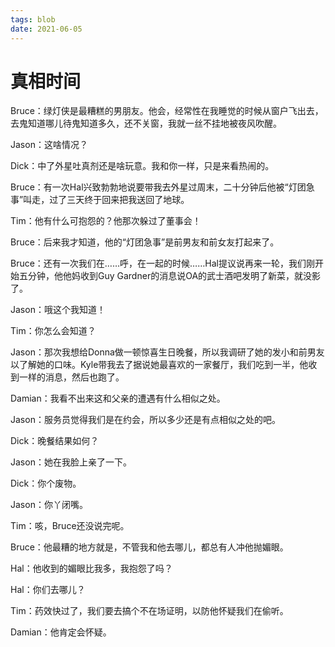 ```yaml
---
tags: blob
date: 2021-06-05
---
```


# 真相时间

Bruce：绿灯侠是最糟糕的男朋友。他会，经常性在我睡觉的时候从窗户飞出去，去鬼知道哪儿待鬼知道多久，还不关窗，我就一丝不挂地被夜风吹醒。

Jason：这啥情况？

Dick：中了外星吐真剂还是啥玩意。我和你一样，只是来看热闹的。

Bruce：有一次Hal兴致勃勃地说要带我去外星过周末，二十分钟后他被“灯团急事”叫走，过了三天终于回来把我送回了地球。

Tim：他有什么可抱怨的？他那次躲过了董事会！

Bruce：后来我才知道，他的“灯团急事”是前男友和前女友打起来了。

Bruce：还有一次我们在……呼，在一起的时候……Hal提议说再来一轮，我们刚开始五分钟，他他妈收到Guy Gardner的消息说OA的武士酒吧发明了新菜，就没影了。

Jason：哦这个我知道！

Tim：你怎么会知道？

Jason：那次我想给Donna做一顿惊喜生日晚餐，所以我调研了她的发小和前男友以了解她的口味。Kyle带我去了据说她最喜欢的一家餐厅，我们吃到一半，他收到一样的消息，然后也跑了。

Damian：我看不出来这和父亲的遭遇有什么相似之处。

Jason：服务员觉得我们是在约会，所以多少还是有点相似之处的吧。

Dick：晚餐结果如何？

Jason：她在我脸上亲了一下。

Dick：你个废物。

Jason：你丫闭嘴。

Tim：咳，Bruce还没说完呢。

Bruce：他最糟的地方就是，不管我和他去哪儿，都总有人冲他抛媚眼。

Hal：他收到的媚眼比我多，我抱怨了吗？

Hal：你们去哪儿？

Tim：药效快过了，我们要去搞个不在场证明，以防他怀疑我们在偷听。

Damian：他肯定会怀疑。
